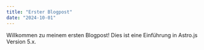 ```yaml
---
title: "Erster Blogpost"
date: "2024-10-01"
---
```


Willkommen zu meinem ersten Blogpost! Dies ist eine Einführung in Astro.js Version 5.x.
